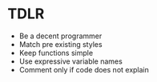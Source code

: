 # TDLR 
- Be a decent programmer
- Match pre existing styles
- Keep functions simple
- Use expressive variable names
- Comment only if code does not explain